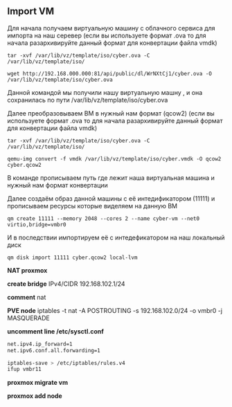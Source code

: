 ## Import VM
Для начала получаем виртуальную машину с облачного сервиса для импорта на наш серевер
(если вы используете формат .ova то для начала разархивируйте данный формат для конвертации файла vmdk)

 ```tar -xvf /var/lib/vz/template/iso/cyber.ova -C /var/lib/vz/template/iso/```

```wget http://192.168.000.000:81/api/public/dl/WrNXtCj1/cyber.ova -O /var/lib/vz/template/iso/cyber.ova```

Данной командой мы получили нашу виртуальную машну , и она сохранилась по пути /var/lib/vz/template/iso/cyber.ova



Далее преобразовываем ВМ в нужный нам формат (qcow2)
(если вы используете формат .ova то для начала разархивируйте данный формат для конвертации файла vmdk)

 ```tar -xvf /var/lib/vz/template/iso/cyber.ova -C /var/lib/vz/template/iso/```

 

```qemu-img convert -f vmdk /var/lib/vz/template/iso/cyber.vmdk -O qcow2 cyber.qcow2```

В команде прописываем путь где лежит наша виртуальная машина и нужный нам формат конвертации

Далее создаём образ данной машины с её интедификатором (11111) и прописываем ресурсы которые виделяем на данную ВМ

```qm create 11111 --memory 2048 --cores 2 --name cyber-vm --net0 virtio,bridge=vmbr0```



И в последствии импортируем её с интедефикатором на наш локальный диск

```qm disk import 11111 cyber.qcow2 local-lvm```

**NAT proxmox**

**create bridge**
IPv4/CIDR 192.168.102.1/24

**comment** 
nat

**PVE node**
iptables -t nat -A POSTROUTING -s 192.168.102.0/24 -o vmbr0 -j MASQUERADE

**uncomment line /etc/sysctl.conf**
```bash
net.ipv4.ip_forward=1
net.ipv6.conf.all.forwarding=1
```

```bash
iptables-save > /etc/iptables/rules.v4
ifup vmbr11
```

**proxmox migrate vm**


**proxmox add node**

